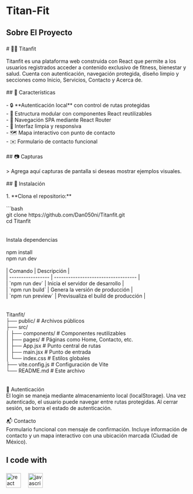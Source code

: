 <h1 align="left">Titan-Fit</h1>

###

<h2 align="left">Sobre El Proyecto</h2>

###

<p align="left"># 🏋️‍♂️ Titanfit<br><br>Titanfit es una plataforma web construida con React que permite a los usuarios registrados acceder a contenido exclusivo de fitness, bienestar y salud. Cuenta con autenticación, navegación protegida, diseño limpio y secciones como Inicio, Servicios, Contacto y Acerca de.<br><br>## 📌 Características<br><br>- 🔒 **Autenticación local** con control de rutas protegidas<br>- 📁 Estructura modular con componentes React reutilizables<br>- 🧭 Navegación SPA mediante React Router<br>- 📱 Interfaz limpia y responsiva<br>- 🗺️ Mapa interactivo con punto de contacto<br>- ✉️ Formulario de contacto funcional<br><br>## 📷 Capturas<br><br>> Agrega aquí capturas de pantalla si deseas mostrar ejemplos visuales.<br><br>## 🚀 Instalación<br><br>1. **Clona el repositorio:**<br><br>```bash<br>git clone https://github.com/Dan050ni/Titanfit.git<br>cd Titanfit<br><br><br>Instala dependencias<br><br>npm install<br>npm run dev<br><br>| Comando           | Descripción                         |<br>| ----------------- | ----------------------------------- |<br>| `npm run dev`     | Inicia el servidor de desarrollo    |<br>| `npm run build`   | Genera la versión de producción     |<br>| `npm run preview` | Previsualiza el build de producción |<br><br><br>Titanfit/<br>├── public/                   # Archivos públicos<br>├── src/<br>│   ├── components/           # Componentes reutilizables<br>│   ├── pages/                # Páginas como Home, Contacto, etc.<br>│   ├── App.jsx               # Punto central de rutas<br>│   ├── main.jsx              # Punto de entrada<br>│   └── index.css             # Estilos globales<br>├── vite.config.js            # Configuración de Vite<br>└── README.md                 # Este archivo<br><br><br>🔐 Autenticación<br>El login se maneja mediante almacenamiento local (localStorage). Una vez autenticado, el usuario puede navegar entre rutas protegidas. Al cerrar sesión, se borra el estado de autenticación.<br><br>📬 Contacto<br>Formulario funcional con mensaje de confirmación. Incluye información de contacto y un mapa interactivo con una ubicación marcada (Ciudad de México).</p>

###

<h2 align="left">I code with</h2>

###

<div align="left">
  <img src="https://cdn.jsdelivr.net/gh/devicons/devicon/icons/react/react-original.svg" height="40" alt="react logo"  />
  <img width="12" />
  <img src="https://cdn.jsdelivr.net/gh/devicons/devicon/icons/javascript/javascript-original.svg" height="40" alt="javascript logo"  />
</div>

###